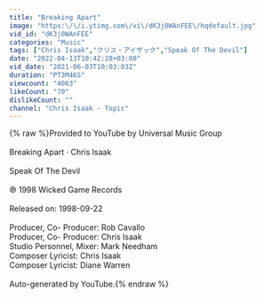 ```yaml
---
title: "Breaking Apart"
image: "https:\/\/i.ytimg.com\/vi\/dK3j0WAnFEE\/hqdefault.jpg"
vid_id: "dK3j0WAnFEE"
categories: "Music"
tags: ["Chris Isaak","クリス・アイザック","Speak Of The Devil"]
date: "2022-04-13T10:42:28+03:00"
vid_date: "2021-06-03T10:03:03Z"
duration: "PT3M46S"
viewcount: "4063"
likeCount: "70"
dislikeCount: ""
channel: "Chris Isaak - Topic"
---
```

{% raw %}Provided to YouTube by Universal Music Group<br /><br />Breaking Apart · Chris Isaak<br /><br />Speak Of The Devil<br /><br />℗ 1998 Wicked Game Records<br /><br />Released on: 1998-09-22<br /><br />Producer, Co- Producer: Rob Cavallo<br />Producer, Co- Producer: Chris Isaak<br />Studio  Personnel, Mixer: Mark Needham<br />Composer  Lyricist: Chris Isaak<br />Composer  Lyricist: Diane Warren<br /><br />Auto-generated by YouTube.{% endraw %}
